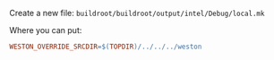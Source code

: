 Create a new file: `buildroot/buildroot/output/intel/Debug/local.mk`

Where you can put:
```makefile
WESTON_OVERRIDE_SRCDIR=$(TOPDIR)/../../../weston
```
